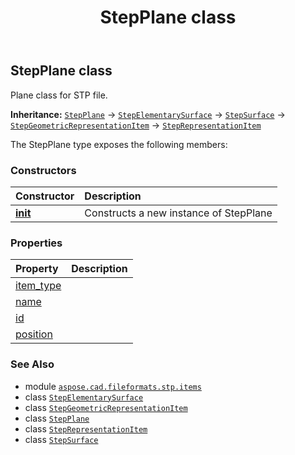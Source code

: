 ﻿---
title: StepPlane class
second_title: Aspose.CAD for Python via .NET API References
description: 
type: docs
weight: 480
url: /python-net/aspose.cad.fileformats.stp.items/stepplane/
is_root: false
---

## StepPlane class

Plane class for STP file.



**Inheritance:** [`StepPlane`](/cad/python-net/aspose.cad.fileformats.stp.items/stepplane) → 
[`StepElementarySurface`](/cad/python-net/aspose.cad.fileformats.stp.items/stepelementarysurface) → 
[`StepSurface`](/cad/python-net/aspose.cad.fileformats.stp.items/stepsurface) → 
[`StepGeometricRepresentationItem`](/cad/python-net/aspose.cad.fileformats.stp.items/stepgeometricrepresentationitem) → 
[`StepRepresentationItem`](/cad/python-net/aspose.cad.fileformats.stp.items/steprepresentationitem)



The StepPlane type exposes the following members:

### Constructors
| Constructor | Description |
| :- | :- |
| [__init__](/cad/python-net/aspose.cad.fileformats.stp.items/stepplane/__init__/#str-aspose.cad.fileformats.stp.items.StepAxis2Placement3D) | Constructs a new instance of StepPlane |


### Properties
| Property | Description |
| :- | :- |
| [item_type](/cad/python-net/aspose.cad.fileformats.stp.items/stepplane/item_type) |  |
| [name](/cad/python-net/aspose.cad.fileformats.stp.items/stepplane/name) |  |
| [id](/cad/python-net/aspose.cad.fileformats.stp.items/stepplane/id) |  |
| [position](/cad/python-net/aspose.cad.fileformats.stp.items/stepplane/position) |  |



### See Also
* module [`aspose.cad.fileformats.stp.items`](..)
* class [`StepElementarySurface`](/cad/python-net/aspose.cad.fileformats.stp.items/stepelementarysurface)
* class [`StepGeometricRepresentationItem`](/cad/python-net/aspose.cad.fileformats.stp.items/stepgeometricrepresentationitem)
* class [`StepPlane`](/cad/python-net/aspose.cad.fileformats.stp.items/stepplane)
* class [`StepRepresentationItem`](/cad/python-net/aspose.cad.fileformats.stp.items/steprepresentationitem)
* class [`StepSurface`](/cad/python-net/aspose.cad.fileformats.stp.items/stepsurface)
